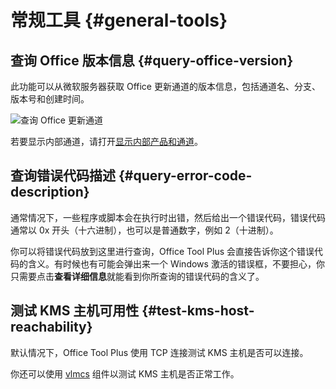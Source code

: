 # 常规工具 {#general-tools}

## 查询 Office 版本信息 {#query-office-version}

此功能可以从微软服务器获取 Office 更新通道的版本信息，包括通道名、分支、版本号和创建时间。

![查询 Office 更新通道](/images/zh-cn/toolbox/query-office-update-channel.png)

若要显示内部通道，请打开[显示内部产品和通道](/zh-cn/usage/settings.md#display-internal-products-and-channels)。

## 查询错误代码描述 {#query-error-code-description}

通常情况下，一些程序或脚本会在执行时出错，然后给出一个错误代码，错误代码通常以 0x 开头（十六进制），也可以是普通数字，例如 2（十进制）。

你可以将错误代码放到这里进行查询，Office Tool Plus 会直接告诉你这个错误代码的含义。有时候也有可能会弹出来一个 Windows 激活的错误框，不要担心，你只需要点击**查看详细信息**就能看到你所查询的错误代码的含义了。

## 测试 KMS 主机可用性 {#test-kms-host-reachability}

默认情况下，Office Tool Plus 使用 TCP 连接测试 KMS 主机是否可以连接。

你还可以使用 [vlmcs](https://download.coolhub.top/Extensions/Components/) 组件以测试 KMS 主机是否正常工作。
